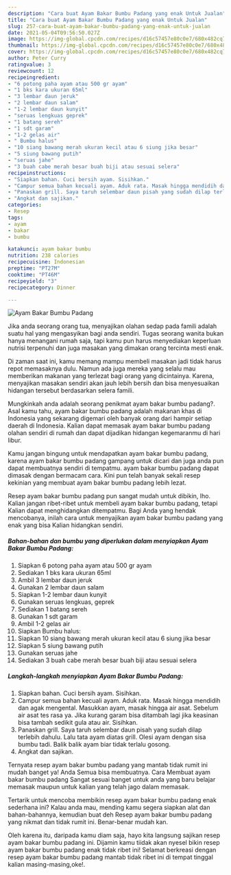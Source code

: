 ```yaml
---
description: "Cara buat Ayam Bakar Bumbu Padang yang enak Untuk Jualan"
title: "Cara buat Ayam Bakar Bumbu Padang yang enak Untuk Jualan"
slug: 257-cara-buat-ayam-bakar-bumbu-padang-yang-enak-untuk-jualan
date: 2021-05-04T09:56:50.027Z
image: https://img-global.cpcdn.com/recipes/d16c57457e80c0e7/680x482cq70/ayam-bakar-bumbu-padang-foto-resep-utama.jpg
thumbnail: https://img-global.cpcdn.com/recipes/d16c57457e80c0e7/680x482cq70/ayam-bakar-bumbu-padang-foto-resep-utama.jpg
cover: https://img-global.cpcdn.com/recipes/d16c57457e80c0e7/680x482cq70/ayam-bakar-bumbu-padang-foto-resep-utama.jpg
author: Peter Curry
ratingvalue: 3
reviewcount: 12
recipeingredient:
- "6 potong paha ayam atau 500 gr ayam"
- "1 bks kara ukuran 65ml"
- "3 lembar daun jeruk"
- "2 lembar daun salam"
- "1-2 lembar daun kunyit"
- "seruas lengkuas geprek"
- "1 batang sereh"
- "1 sdt garam"
- "1-2 gelas air"
- " Bumbu halus"
- "10 siang bawang merah ukuran kecil atau 6 siung jika besar"
- "5 siung bawang putih"
- "seruas jahe"
- "3 buah cabe merah besar buah biji atau sesuai selera"
recipeinstructions:
- "Siapkan bahan. Cuci bersih ayam. Sisihkan."
- "Campur semua bahan kecuali ayam. Aduk rata. Masak hingga mendidih dan agak mengental. Masukkan ayam, masak hingga air asat. Sebelum air asat tes rasa ya. Jika kurang garam bisa ditambah lagi jika keasinan bisa tambah sedikit gula atau air. Sisihkan."
- "Panaskan grill. Saya taruh selembar daun pisah yang sudah dilap terlebih dahulu. Lalu tata ayam diatas grill. Olesi ayam dengan sisa bumbu tadi. Balik balik ayam biar tidak terlalu gosong."
- "Angkat dan sajikan."
categories:
- Resep
tags:
- ayam
- bakar
- bumbu

katakunci: ayam bakar bumbu 
nutrition: 238 calories
recipecuisine: Indonesian
preptime: "PT27M"
cooktime: "PT46M"
recipeyield: "3"
recipecategory: Dinner

---
```



![Ayam Bakar Bumbu Padang](https://img-global.cpcdn.com/recipes/d16c57457e80c0e7/680x482cq70/ayam-bakar-bumbu-padang-foto-resep-utama.jpg)

Jika anda seorang orang tua, menyajikan olahan sedap pada famili adalah suatu hal yang mengasyikan bagi anda sendiri. Tugas seorang  wanita bukan hanya menangani rumah saja, tapi kamu pun harus menyediakan keperluan nutrisi terpenuhi dan juga masakan yang dimakan orang tercinta mesti enak.

Di zaman  saat ini, kamu memang mampu membeli masakan jadi tidak harus repot memasaknya dulu. Namun ada juga mereka yang selalu mau memberikan makanan yang terlezat bagi orang yang dicintainya. Karena, menyajikan masakan sendiri akan jauh lebih bersih dan bisa menyesuaikan hidangan tersebut berdasarkan selera famili. 



Mungkinkah anda adalah seorang penikmat ayam bakar bumbu padang?. Asal kamu tahu, ayam bakar bumbu padang adalah makanan khas di Indonesia yang sekarang digemari oleh banyak orang dari hampir setiap daerah di Indonesia. Kalian dapat memasak ayam bakar bumbu padang olahan sendiri di rumah dan dapat dijadikan hidangan kegemaranmu di hari libur.

Kamu jangan bingung untuk mendapatkan ayam bakar bumbu padang, karena ayam bakar bumbu padang gampang untuk dicari dan juga anda pun dapat membuatnya sendiri di tempatmu. ayam bakar bumbu padang dapat dimasak dengan bermacam cara. Kini pun telah banyak sekali resep kekinian yang membuat ayam bakar bumbu padang lebih lezat.

Resep ayam bakar bumbu padang pun sangat mudah untuk dibikin, lho. Kalian jangan ribet-ribet untuk membeli ayam bakar bumbu padang, tetapi Kalian dapat menghidangkan ditempatmu. Bagi Anda yang hendak mencobanya, inilah cara untuk menyajikan ayam bakar bumbu padang yang enak yang bisa Kalian hidangkan sendiri.

<!--inarticleads1-->

##### Bahan-bahan dan bumbu yang diperlukan dalam menyiapkan Ayam Bakar Bumbu Padang:

1. Siapkan 6 potong paha ayam atau 500 gr ayam
1. Sediakan 1 bks kara ukuran 65ml
1. Ambil 3 lembar daun jeruk
1. Gunakan 2 lembar daun salam
1. Siapkan 1-2 lembar daun kunyit
1. Gunakan seruas lengkuas, geprek
1. Sediakan 1 batang sereh
1. Gunakan 1 sdt garam
1. Ambil 1-2 gelas air
1. Siapkan  Bumbu halus:
1. Siapkan 10 siang bawang merah ukuran kecil atau 6 siung jika besar
1. Siapkan 5 siung bawang putih
1. Gunakan seruas jahe
1. Sediakan 3 buah cabe merah besar buah biji atau sesuai selera




<!--inarticleads2-->

##### Langkah-langkah menyiapkan Ayam Bakar Bumbu Padang:

1. Siapkan bahan. Cuci bersih ayam. Sisihkan.
1. Campur semua bahan kecuali ayam. Aduk rata. Masak hingga mendidih dan agak mengental. Masukkan ayam, masak hingga air asat. Sebelum air asat tes rasa ya. Jika kurang garam bisa ditambah lagi jika keasinan bisa tambah sedikit gula atau air. Sisihkan.
1. Panaskan grill. Saya taruh selembar daun pisah yang sudah dilap terlebih dahulu. Lalu tata ayam diatas grill. Olesi ayam dengan sisa bumbu tadi. Balik balik ayam biar tidak terlalu gosong.
1. Angkat dan sajikan.




Ternyata resep ayam bakar bumbu padang yang mantab tidak rumit ini mudah banget ya! Anda Semua bisa membuatnya. Cara Membuat ayam bakar bumbu padang Sangat sesuai banget untuk anda yang baru belajar memasak maupun untuk kalian yang telah jago dalam memasak.

Tertarik untuk mencoba membikin resep ayam bakar bumbu padang enak sederhana ini? Kalau anda mau, mending kamu segera siapkan alat dan bahan-bahannya, kemudian buat deh Resep ayam bakar bumbu padang yang nikmat dan tidak rumit ini. Benar-benar mudah kan. 

Oleh karena itu, daripada kamu diam saja, hayo kita langsung sajikan resep ayam bakar bumbu padang ini. Dijamin kamu tiidak akan nyesel bikin resep ayam bakar bumbu padang enak tidak ribet ini! Selamat berkreasi dengan resep ayam bakar bumbu padang mantab tidak ribet ini di tempat tinggal kalian masing-masing,oke!.

